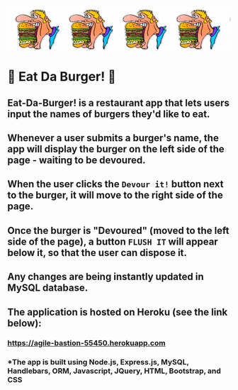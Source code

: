 ![Burger](/public/assets/img/banner.png)


# :hamburger: Eat Da Burger!  :hamburger:

## Eat-Da-Burger! is a restaurant app that lets users input the names of burgers they'd like to eat.

## Whenever a user submits a burger's name, the app will display the burger on the left side of the page - waiting to be devoured.

## When the user clicks the `Devour it!` button next to the burger, it will move to the right side of the page.

## Once the burger is "Devoured" (moved to the left side of the page), a button `FLUSH IT` will appear below it, so that the user can dispose it.

## Any changes are being instantly updated in MySQL database.


## The application is hosted on Heroku (see the link below): ##

###  https://agile-bastion-55450.herokuapp.com


### *The app is built using Node.js, Express.js, MySQL, Handlebars, ORM, Javascript, JQuery, HTML, Bootstrap, and CSS  ###


